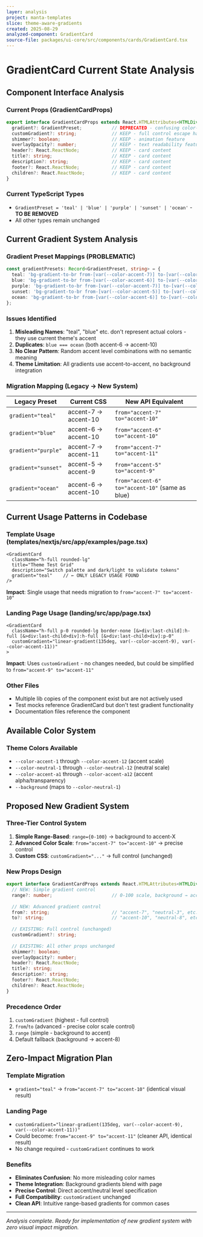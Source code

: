 ```yaml
---
layer: analysis
project: manta-templates
slice: theme-aware-gradients
created: 2025-08-29
analyzed-component: GradientCard
source-file: packages/ui-core/src/components/cards/GradientCard.tsx
---
```


# GradientCard Current State Analysis

## Component Interface Analysis

### Current Props (GradientCardProps)
```typescript
export interface GradientCardProps extends React.HTMLAttributes<HTMLDivElement>, CardVariantProps {
  gradient?: GradientPreset;           // DEPRECATED - confusing color-named presets
  customGradient?: string;             // KEEP - full control escape hatch
  shimmer?: boolean;                   // KEEP - animation feature
  overlayOpacity?: number;             // KEEP - text readability feature
  header?: React.ReactNode;            // KEEP - card content
  title?: string;                      // KEEP - card content
  description?: string;                // KEEP - card content
  footer?: React.ReactNode;            // KEEP - card content
  children?: React.ReactNode;          // KEEP - card content
}
```

### Current TypeScript Types
- `GradientPreset = 'teal' | 'blue' | 'purple' | 'sunset' | 'ocean'` - **TO BE REMOVED**
- All other types remain unchanged

## Current Gradient System Analysis

### Gradient Preset Mappings (PROBLEMATIC)
```typescript
const gradientPresets: Record<GradientPreset, string> = {
  teal: 'bg-gradient-to-br from-[var(--color-accent-7)] to-[var(--color-accent-10)]',
  blue: 'bg-gradient-to-br from-[var(--color-accent-6)] to-[var(--color-accent-10)]',
  purple: 'bg-gradient-to-br from-[var(--color-accent-7)] to-[var(--color-accent-11)]',
  sunset: 'bg-gradient-to-br from-[var(--color-accent-5)] to-[var(--color-accent-9)]',
  ocean: 'bg-gradient-to-br from-[var(--color-accent-6)] to-[var(--color-accent-10)]',  // DUPLICATE of blue!
};
```

### Issues Identified
1. **Misleading Names**: "teal", "blue" etc. don't represent actual colors - they use current theme's accent
2. **Duplicates**: `blue === ocean` (both accent-6 → accent-10)
3. **No Clear Pattern**: Random accent level combinations with no semantic meaning
4. **Theme Limitation**: All gradients use accent-to-accent, no background integration

### Migration Mapping (Legacy → New System)
| Legacy Preset | Current CSS | New API Equivalent |
|---------------|-------------|-------------------|
| `gradient="teal"` | accent-7 → accent-10 | `from="accent-7" to="accent-10"` |
| `gradient="blue"` | accent-6 → accent-10 | `from="accent-6" to="accent-10"` |
| `gradient="purple"` | accent-7 → accent-11 | `from="accent-7" to="accent-11"` |
| `gradient="sunset"` | accent-5 → accent-9 | `from="accent-5" to="accent-9"` |
| `gradient="ocean"` | accent-6 → accent-10 | `from="accent-6" to="accent-10"` (same as blue) |

## Current Usage Patterns in Codebase

### Template Usage (templates/nextjs/src/app/examples/page.tsx)
```tsx
<GradientCard 
  className="h-full rounded-lg" 
  title="Theme Test Grid" 
  description="Switch palette and dark/light to validate tokens" 
  gradient="teal"    // ← ONLY LEGACY USAGE FOUND
/>
```
**Impact**: Single usage that needs migration to `from="accent-7" to="accent-10"`

### Landing Page Usage (landing/src/app/page.tsx)
```tsx
<GradientCard
  className="h-full p-0 rounded-lg border-none [&>div:last-child]:h-full [&>div:last-child>div]:h-full [&>div:last-child>div]:p-0"
  customGradient="linear-gradient(135deg, var(--color-accent-9), var(--color-accent-11))"
>
```
**Impact**: Uses `customGradient` - no changes needed, but could be simplified to `from="accent-9" to="accent-11"`

### Other Files
- Multiple lib copies of the component exist but are not actively used
- Test mocks reference GradientCard but don't test gradient functionality
- Documentation files reference the component

## Available Color System

### Theme Colors Available
- `--color-accent-1` through `--color-accent-12` (accent scale)
- `--color-neutral-1` through `--color-neutral-12` (neutral scale) 
- `--color-accent-a1` through `--color-accent-a12` (accent alpha/transparency)
- `--background` (maps to `--color-neutral-1`)

## Proposed New Gradient System

### Three-Tier Control System
1. **Simple Range-Based**: `range={0-100}` → background to accent-X
2. **Advanced Color Scale**: `from="accent-7" to="accent-10"` → precise control
3. **Custom CSS**: `customGradient="..."` → full control (unchanged)

### New Props Design
```typescript
export interface GradientCardProps extends React.HTMLAttributes<HTMLDivElement>, CardVariantProps {
  // NEW: Simple gradient control
  range?: number;                      // 0-100 scale, background → accent-X
  
  // NEW: Advanced gradient control  
  from?: string;                       // "accent-7", "neutral-3", etc.
  to?: string;                         // "accent-10", "neutral-8", etc.
  
  // EXISTING: Full control (unchanged)
  customGradient?: string;
  
  // EXISTING: All other props unchanged
  shimmer?: boolean;
  overlayOpacity?: number;
  header?: React.ReactNode;
  title?: string;
  description?: string; 
  footer?: React.ReactNode;
  children?: React.ReactNode;
}
```

### Precedence Order
1. `customGradient` (highest - full control)
2. `from`/`to` (advanced - precise color scale control)  
3. `range` (simple - background to accent)
4. Default fallback (background → accent-8)

## Zero-Impact Migration Plan

### Template Migration
- `gradient="teal"` → `from="accent-7" to="accent-10"` (identical visual result)

### Landing Page  
- `customGradient="linear-gradient(135deg, var(--color-accent-9), var(--color-accent-11))"` 
- Could become: `from="accent-9" to="accent-11"` (cleaner API, identical result)
- No change required - `customGradient` continues to work

### Benefits
- **Eliminates Confusion**: No more misleading color names
- **Theme Integration**: Background gradients blend with page
- **Precise Control**: Direct accent/neutral level specification
- **Full Compatibility**: `customGradient` unchanged
- **Clean API**: Intuitive range-based gradients for common cases

---

*Analysis complete. Ready for implementation of new gradient system with zero visual impact migration.*